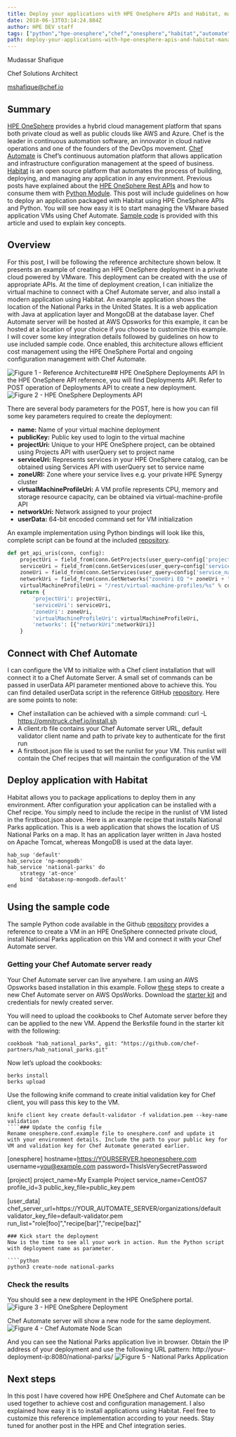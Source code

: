 ```yaml
---
title: Deploy your applications with HPE OneSphere APIs and Habitat, manage configuration with Chef Automate
date: 2018-06-13T03:14:24.884Z
author: HPE DEV staff 
tags: ["python","hpe-onesphere","chef","onesphere","habitat","automate"]
path: deploy-your-applications-with-hpe-onesphere-apis-and-habitat-manage-conf
---
```

Mudassar Shafique

Chef Solutions Architect

<mshafique@chef.io>

## Summary
[HPE OneSphere](https://www.hpe.com/us/en/solutions/cloud/hybrid-it-management.html) provides a hybrid cloud management platform that spans both private cloud as well as public clouds like AWS and Azure. Chef is the leader in continuous automation software, an innovator in cloud native operations and one of the founders of the DevOps movement. [Chef Automate](https://www.chef.io/automate/) is Chef’s continuous automation platform that allows application and infrastructure configuration management at the speed of business. [Habitat](https://www.habitat.sh/) is an open source platform that automates the process of building, deploying, and managing any application in any environment. Previous posts have explained about the [HPE OneSphere Rest APIs](https://developer.hpe.com/blog/getting-started-with-hpe-onesphere-programming) and how to consume them with [Python Module](https://developer.hpe.com/blog/using-hpe-onesphere-python-module). This post will include guidelines on how to deploy an application packaged with Habitat using HPE OneSphere APIs and Python. You will see how easy it is to start managing the VMware based application VMs using Chef Automate. [Sample code](https://github.com/HewlettPackard/hpe-onesphere-chef) is provided with this article and used to explain key concepts. 
## Overview
For this post, I will be following the reference architecture shown below. It presents an example of creating an HPE OneSphere deployment in a private cloud powered by VMware. This deployment can be created with the use of appropriate APIs. At the time of deployment creation, I can initialize the virtual machine to connect with a Chef Automate server, and also install a modern application using Habitat. An example application shows the location of the National Parks in the United States. It is a web application with Java at application layer and MongoDB at the database layer. Chef Automate server will be hosted at AWS Opsworks for this example, it can be hosted at a location of your choice if you choose to customize this example. I will cover some key integration details followed by guidelines on how to use included sample code. Once enabled, this architecture allows efficient cost management using the HPE OneSphere Portal and ongoing configuration management with Chef Automate.

![Figure 1 - Reference Architecture](/uploads/media/2018/6/chef-habitat-onesphere-1528860218340.png)## HPE OneSphere Deployments API
In the HPE OneSphere API reference, you will find Deployments API. Refer to POST operation of Deployments API to create a new deployment.
![Figure 2 - HPE OneSphere Deployments API](/uploads/media/2018/6/chef-habitat-onesphere-figure2-1528860473984.png)

There are several body parameters for the POST, here is how you can fill some key parameters required to create the deployment:

* **name:** Name of your virtual machine deployment
* **publicKey:** Public key used to login to the virtual machine
* **projectUri:** Unique to your HPE OneSphere project, can be obtained using Projects API with userQuery set to project name
* **serviceUri:** Represents services in your HPE OneSphere catalog, can be obtained using Services API with userQuery set to service name
* **zoneURI:** Zone where your service lives e.g. your private HPE Synergy cluster
* **virtualMachineProfileUri:** A VM profile represents CPU, memory and storage resource capacity, can be obtained via virtual-machine-profile API
* **networkUri:** Network assigned to your project
* **userData:** 64-bit encoded command set for VM initialization

An example implementation using Python bindings will look like this, complete script can be found at the included [repository](https://github.com/HewlettPackard/hpe-onesphere-chef).

````Python
def get_api_uris(conn, config):
    projectUri = field_from(conn.GetProjects(user_query=config['project_name']))
    serviceUri = field_from(conn.GetServices(user_query=config['service_name']))
    zoneUri = field_from(conn.GetServices(user_query=config['service_name']), field='zoneUri')
    networkUri = field_from(conn.GetNetworks("zoneUri EQ "+ zoneUri + "AND projectUri EQ " + projectUri))
    virtualMachineProfileUri = "/rest/virtual-machine-profiles/%s" % config['profile_id']
    return {
        'projectUri': projectUri,
        'serviceUri': serviceUri,
        'zoneUri': zoneUri,
        'virtualMachineProfileUri': virtualMachineProfileUri,
        'networks': [{"networkUri":networkUri}]
    }
````
## Connect with Chef Automate
I can configure the VM to initialize with a Chef client installation that will connect it to a Chef Automate Server. A small set of commands can be passed in userData API parameter mentioned above to achieve this. You can find detailed userData script in the reference GitHub [repository](https://github.com/HewlettPackard/hpe-onesphere-chef). Here are some points to note:

* Chef installation can be achieved with a simple command:
	curl -L https://omnitruck.chef.io/install.sh
* A client.rb file contains your Chef Automate server URL, default validator client name and path to private key to authenticate for the first run
* A firstboot.json file is used to set the runlist for your VM. This runlist will contain the Chef recipes that will maintain the configuration of the VM
## Deploy application with Habitat
Habitat allows you to package applications to deploy them in any environment. After configuration your application can be installed with a Chef recipe. You simply need to include the recipe in the runlist of VM listed in the firstboot.json above. Here is an example recipe that installs National Parks application. This is a web application that shows the location of US National Parks on a map. It has an application layer written in Java hosted on Apache Tomcat, whereas MongoDB is used at the data layer. 

````
hab_sup 'default'
hab_service 'np-mongodb'
hab_service 'national-parks' do
    strategy 'at-once'
    bind 'database:np-mongodb.default'
end
````
## Using the sample code
The sample Python code available in the Github [repository](https://github.com/HewlettPackard/hpe-onesphere-chef) provides a reference to create a VM in an HPE OneSphere connected private cloud, install National Parks application on this VM and connect it with your Chef Automate server. 
### Getting your Chef Automate server ready
Your Chef Automate server can live anywhere. I am using an AWS Opsworks based installation in this example. Follow [these](https://docs.aws.amazon.com/opsworks/latest/userguide/gettingstarted-opscm-create.html) steps to create a new Chef Automate server on AWS OpsWorks. Download the [starter kit](https://docs.aws.amazon.com/opsworks/latest/userguide/opscm-starterkit.html) and credentials for newly created server. 

You will need to upload the cookbooks to Chef Automate server before they can be applied to the new VM. Append the Berksfile found in the starter kit with the following:

````
cookbook "hab_national_parks", git: "https://github.com/chef-partners/hab_national_parks.git"
````
Now let’s upload the cookbooks:

````
berks install
berks upload
````
Use the following knife command to create initial validation key for Chef client, you will pass this key to the VM.

````
knife client key create default-validator -f validation.pem --key-name validation
````### Update the config file
Rename onesphere.conf.example file to onesphere.conf and update it with your environment details. Include the path to your public key for VM and validation key for Chef Automate generated earlier.

````
[onesphere]
hostname=https://YOURSERVER.hpeonesphere.com
username=you@example.com
password=ThisIsVerySecretPassword

[project]
project_name=My Example Project
service_name=CentOS7
profile_id=3
public_key_file=public_key.pem


[user_data]
chef_server_url=https://YOUR_AUTOMATE_SERVER/organizations/default
validator_key_file=default-validator.pem
run_list="role[foo]","recipe[bar]","recipe[baz]"
````
### Kick start the deployment
Now is the time to see all your work in action. Run the Python script with deployment name as parameter.

````python
python3 create-node national-parks
````
### Check the results
You should see a new deployment in the HPE OneSphere portal.
![Figure 3 - HPE OneSphere Deployment](/uploads/media/2018/6/chef-habitat-onesphere-figure3-1528860886263.png)

Chef Automate server will show a new node for the same deployment.
![Figure 4 - Chef Automate Node Scan](/uploads/media/2018/6/chef-habitat-onesphere-figure4-1528860923265.png)

And you can see the National Parks application live in browser. Obtain the IP address of your deployment and use the following URL pattern: http://your-deployment-ip:8080/national-parks/
![Figure 5 - National Parks Application](/uploads/media/2018/6/chef-habitat-onesphere-figure5-1528860943049.png)
## Next steps
In this post I have covered how HPE OneSphere and Chef Automate can be used together to achieve cost and configuration management. I also explained how easy it is to install applications using Habitat. Feel free to customize this reference implementation according to your needs. Stay tuned for another post in the HPE and Chef integration series.
